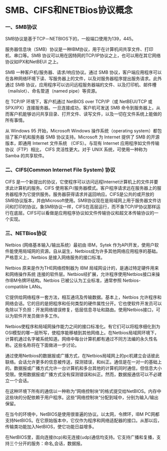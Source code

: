 # SMB、CIFS和NETBios协议概念

### 一、SMB协议 

SMB协议是基于TCP－NETBIOS下的，一般端口使用为139，445。 

服务器信息块（SMB）协议是一种IBM协议，用于在计算机间共享文件、打印机、串口等。SMB 协议可以用在因特网的TCP/IP协议之上，也可以用在其它网络协议如IPX和NetBEUI 之上。 

SMB 一种客户机/服务器、请求/响应协议。通过 SMB 协议，客户端应用程序可以在各种网络环境下读、写服务器上的文件，以及对服务器程序提出服务请求。此外通过 SMB 协议，应用程序可以访问远程服务器端的文件、以及打印机、邮件槽（mailslot）、命名管道（named pipe）等资源。 

在 TCP/IP 环境下，客户机通过 NetBIOS over TCP/IP（或 NetBEUI/TCP 或 SPX/IPX）连接服务器。一旦连接成功，客户机可发送 SMB 命令到服务器上，从而客户机能够访问共享目录、打开文件、读写文件，以及一切在文件系统上能做的所有事情。 

从 Windows 95 开始，Microsoft Windows 操作系统（operating system）都包括了客户机和服务器 SMB 协议支持。Microsoft 为 Internet 提供了 SMB 的开源版本，即通用 Internet 文件系统 （CIFS）。与现有 Internet 应用程序如文件传输协议（FTP）相比， CIFS 灵活性更大。对于 UNIX 系统，可使用一种称为 Samba 的共享软件。 

### 二、CIFS(Common Internet File System) 协议 

CIFS 是一个新提出的协议，它使程序可以访问远程Internet计算机上的文件并要求此计算机的服务。CIFS 使用客户/服务器模式。客户程序请求远在服务器上的服务器程序为它提供服务。服务器获得请求并返回响应。CIFS是公共的或开放的SMB协议版本，并由Microsoft使用。SMB协议现在是局域网上用于服务器文件访问和打印的协议。象SMB协议一样，CIFS在高层运行，而不象TCP/IP协议那样运行在底层。CIFS可以看做是应用程序协议如文件传输协议和超文本传输协议的一个实现。 

### 三、NETBios协议 

Netbios (网络基本输入/输出系统）最初由 IBM，Sytek 作为API开发，使用户软件能使用局域网的资源。自从诞生，Netbios成为许多其他网络应用程序的基础。严格意义上，Netbios 是接入网络服务的接口标准。 

Netbios 原来是作为THE网络控制器为 IBM 局域网设计的，是通过特定硬件用来和网络操作系统 连接的软件层。Netbios经扩展，允许程序使用Netbios接口来操作IBM令牌环结构。Netbios 已被公认为工业标准，通常参照 Netbios-compatible LANs。 

它提供给网络程序一套方法，相互通讯及传输数据。基本上，Netbios 允许程序和网络会话。它的目的是把程序和任何类型的硬件属性分开。它也使软件开发员可以免除以下负担：开发网络错误修复，低层信息寻址和路由。使用Netbios接口，可以为软件开发员做许多工作。 

Netbios使程序和局域网操作能力之间的接口标准化。有它们可以将程序细化到为OSI模型的哪一层所写，使程序能移植到其他网络上。在Netbios局域网环境下，计算机通过名字被系统知道。网络中每台计算机都有通过不同方法编的永久性名称。这些名称将在下面做进一步讨论。 

通过使用Netbios的数据报或广播方式，在Netbios局域网上的pc机建立会话彼此联络。会话允许更多的信息被传送，探测错误，和纠正。通信是在一对一的基础上的。数据报或广播方式允许一台计算机和多台其他的计算机同时通信，但信息大小受限。使用数据报或广播方式没有探测错误和纠正。然而，数据报通信可以不必建立一个会话。 

在这种环境下所有的通信以一种称为“网络控制块“的格式提交给NetBIOS。内存中这些块的分配依赖于用户程序。这些“网络控制块“分配到域中，分别为输入/输出保留。 

在当今的环境中，NetBIOS是使用很普遍的协议。以太网，令牌环，IBM PC网都支持NetBIOS。在它原始版本中，它仅作为程序和网络适配器的接口。从那以后，传输类功能加入NetBIOS，使它功能日益增多。 

在NetBIOS里，面向连接(tcp)和无连接(udp)通信均支持。它支持广播和复播，支持三个分开的服务：命名,会话，数据报。 
